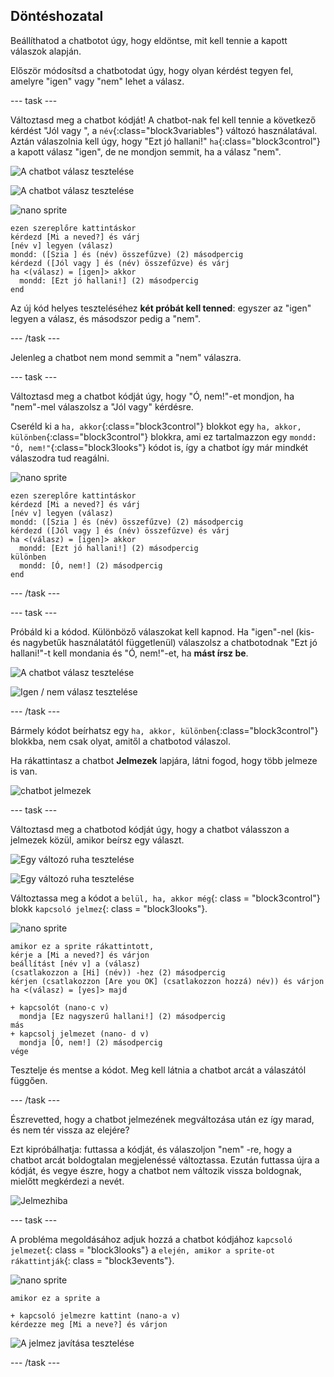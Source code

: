 ## Döntéshozatal

Beállíthatod a chatbotot úgy, hogy eldöntse, mit kell tennie a kapott válaszok alapján.

Először módosítsd a chatbotodat úgy, hogy olyan kérdést tegyen fel, amelyre "igen" vagy "nem" lehet a válasz.

\--- task \---

Változtasd meg a chatbot kódját! A chatbot-nak fel kell tennie a következő kérdést "Jól vagy ", a `név`{:class="block3variables"} változó használatával. Aztán válaszolnia kell úgy, hogy "Ezt jó hallani!" `ha`{:class="block3control"} a kapott válasz "igen", de ne mondjon semmit, ha a válasz "nem".

![A chatbot válasz tesztelése](images/chatbot-if-test1-annotated.png)

![A chatbot válasz tesztelése](images/chatbot-if-test2.png)

![nano sprite](images/nano-sprite.png)

```blocks3
ezen szereplőre kattintáskor
kérdezd [Mi a neved?] és várj
[név v] legyen (válasz)
mondd: ([Szia ] és (név) összefűzve) (2) másodpercig
kérdezd ([Jól vagy ] és (név) összefűzve) és várj
ha <(válasz) = [igen]> akkor 
  mondd: [Ezt jó hallani!] (2) másodpercig
end
```

Az új kód helyes teszteléséhez **két próbát kell tenned**: egyszer az "igen" legyen a válasz, és másodszor pedig a "nem".

\--- /task \---

Jelenleg a chatbot nem mond semmit a "nem" válaszra.

\--- task \---

Változtasd meg a chatbot kódját úgy, hogy "Ó, nem!"-et mondjon, ha "nem"-mel válaszolsz a "Jól vagy" kérdésre.

Cseréld ki a `ha, akkor`{:class="block3control"} blokkot egy `ha, akkor, különben`{:class="block3control"} blokkra, ami ez tartalmazzon egy `mondd: "Ó, nem!"`{:class="block3looks"} kódot is, így a chatbot így már mindkét válaszodra tud reagálni.

![nano sprite](images/nano-sprite.png)

```blocks3
ezen szereplőre kattintáskor
kérdezd [Mi a neved?] és várj
[név v] legyen (válasz)
mondd: ([Szia ] és (név) összefűzve) (2) másodpercig
kérdezd ([Jól vagy ] és (név) összefűzve) és várj
ha <(válasz) = [igen]> akkor 
  mondd: [Ezt jó hallani!] (2) másodpercig
különben 
  mondd: [Ó, nem!] (2) másodpercig
end
```

\--- /task \---

\--- task \---

Próbáld ki a kódod. Különböző válaszokat kell kapnod. Ha "igen"-nel (kis- és nagybetűk használatától függetlenül) válaszolsz a chatbotodnak "Ezt jó hallani!"-t kell mondania és "Ó, nem!"-et, ha **mást írsz be**.

![A chatbot válasz tesztelése](images/chatbot-if-test2.png)

![Igen / nem válasz tesztelése](images/chatbot-if-else-test.png)

\--- /task \---

Bármely kódot beírhatsz egy `ha, akkor, különben`{:class="block3control"} blokkba, nem csak olyat, amitől a chatbotod válaszol.

Ha rákattintasz a chatbot **Jelmezek** lapjára, látni fogod, hogy több jelmeze is van.

![chatbot jelmezek](images/chatbot-costume-view-annotated.png)

\--- task \---

Változtasd meg a chatbotod kódját úgy, hogy a chatbot válasszon a jelmezek közül, amikor beírsz egy választ.

![Egy változó ruha tesztelése](images/chatbot-costume-test1.png)

![Egy változó ruha tesztelése](images/chatbot-costume-test2.png)

Változtassa meg a kódot a `belül, ha, akkor még`{: class = "block3control"} blokk `kapcsoló jelmez`{: class = "block3looks"}.

![nano sprite](images/nano-sprite.png)

```blocks3
amikor ez a sprite rákattintott,
kérje a [Mi a neved?] és várjon
beállítást [név v] a (válasz)
(csatlakozzon a [Hi] (név)) -hez (2) másodpercig
kérjen (csatlakozzon [Are you OK] (csatlakozzon hozzá) név)) és várjon
ha <(válasz) = [yes]> majd 

+ kapcsolót (nano-c v)
  mondja [Ez nagyszerű hallani!] (2) másodpercig
más 
+ kapcsolj jelmezet (nano- d v)
  mondja [Ó, nem!] (2) másodpercig
vége
```

Tesztelje és mentse a kódot. Meg kell látnia a chatbot arcát a válaszától függően.

\--- /task \---

Észrevetted, hogy a chatbot jelmezének megváltozása után ez így marad, és nem tér vissza az elejére?

Ezt kipróbálhatja: futtassa a kódját, és válaszoljon "nem" -re, hogy a chatbot arcát boldogtalan megjelenéssé változtassa. Ezután futtassa újra a kódját, és vegye észre, hogy a chatbot nem változik vissza boldognak, mielőtt megkérdezi a nevét.

![Jelmezhiba](images/chatbot-costume-bug-test.png)

\--- task \---

A probléma megoldásához adjuk hozzá a chatbot kódjához `kapcsoló jelmezet`{: class = "block3looks"} a `elején, amikor a sprite-ot rákattintják`{: class = "block3events"}.

![nano sprite](images/nano-sprite.png)

```blocks3
amikor ez a sprite a

+ kapcsoló jelmezre kattint (nano-a v)
kérdezze meg [Mi a neve?] és várjon
```

![A jelmez javítása tesztelése](images/chatbot-costume-fix-test.png)

\--- /task \---